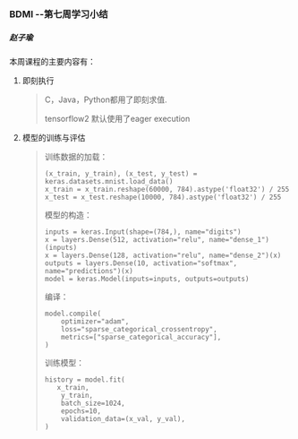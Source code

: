 ### BDMI --第七周学习小结

##### 赵子瑜

本周课程的主要内容有：

1. 即刻执行

   > C，Java，Python都用了即刻求值.
   >
   > tensorflow2 默认使用了eager execution
   
2. 模型的训练与评估

   > 训练数据的加载：
   >
   > ```
   >(x_train, y_train), (x_test, y_test) = keras.datasets.mnist.load_data()
   > x_train = x_train.reshape(60000, 784).astype('float32') / 255
   > x_test = x_test.reshape(10000, 784).astype('float32') / 255
   > ```
   > 
   >模型的构造：
   > 
   >```
   > inputs = keras.Input(shape=(784,), name="digits")
   > x = layers.Dense(512, activation="relu", name="dense_1")(inputs)
   > x = layers.Dense(128, activation="relu", name="dense_2")(x)
   > outputs = layers.Dense(10, activation="softmax", name="predictions")(x)
   >model = keras.Model(inputs=inputs, outputs=outputs)
   > ```
   >
   > 编译：
   > 
   > ```
   > model.compile(
   >     optimizer="adam",
   >     loss="sparse_categorical_crossentropy",
   >     metrics=["sparse_categorical_accuracy"],
   > )
   > ```
   > 
   > 训练模型：
   > 
   >```
   > history = model.fit(
   >    x_train,
   >     y_train,
   >     batch_size=1024,
   >     epochs=10,
   >     validation_data=(x_val, y_val),
   > )
   >```

   


   
